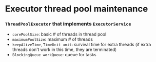 # Executor thread pool maintenance

### `ThreadPoolExecutor` that implements `ExecutorService`
- `corePoolSize`: basic # of threads in thread pool
- `maximumPoolSize`: maximum # of threads 
- `keepAliveTime`, `TimeUnit unit`: survival time for extra threads (if extra threads don't work in this time, they are terminated)
- `BlockingQueue workQueue`: queue for tasks


